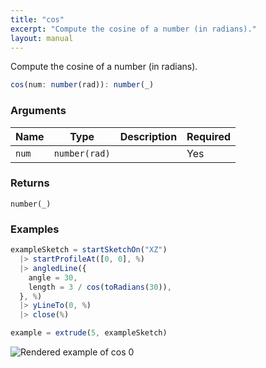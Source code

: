 ```yaml
---
title: "cos"
excerpt: "Compute the cosine of a number (in radians)."
layout: manual
---
```


Compute the cosine of a number (in radians).



```js
cos(num: number(rad)): number(_)
```


### Arguments

| Name | Type | Description | Required |
|----------|------|-------------|----------|
| `num` | `number(rad)` |  | Yes |

### Returns

`number(_)` 


### Examples

```js
exampleSketch = startSketchOn("XZ")
  |> startProfileAt([0, 0], %)
  |> angledLine({
    angle = 30,
    length = 3 / cos(toRadians(30)),
  }, %)
  |> yLineTo(0, %)
  |> close(%)

example = extrude(5, exampleSketch)
```

![Rendered example of cos 0](data:image/png;base64,)


